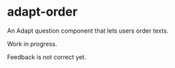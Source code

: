 adapt-order
=======================


An Adapt question component that lets users order texts.

Work in progress.

Feedback is not correct yet.
